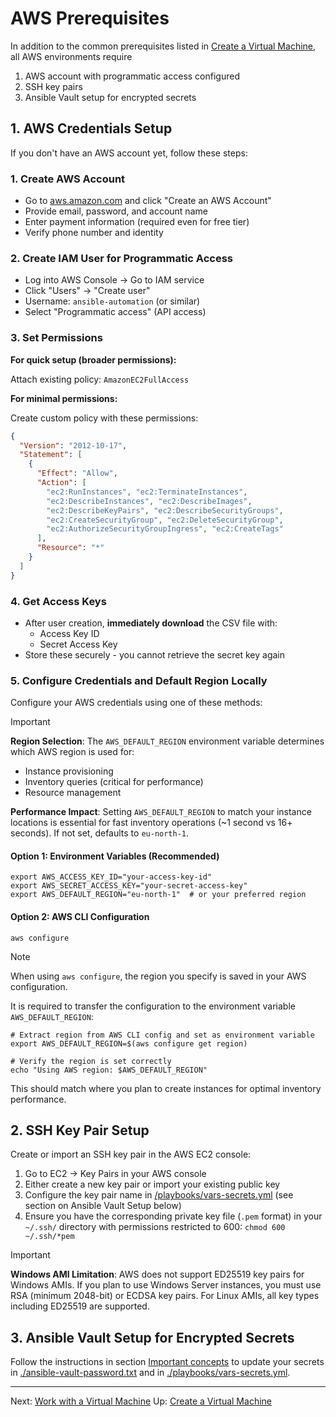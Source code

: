 # AWS Prerequisites

In addition to the common prerequisites listed in [Create a Virtual Machine](./create-vm.md), all AWS environments require

1. AWS account with programmatic access configured
2. SSH key pairs
3. Ansible Vault setup for encrypted secrets

## 1. AWS Credentials Setup

If you don't have an AWS account yet, follow these steps:

### 1. Create AWS Account

- Go to [aws.amazon.com](https://aws.amazon.com) and click "Create an AWS Account"
- Provide email, password, and account name
- Enter payment information (required even for free tier)
- Verify phone number and identity

### 2. Create IAM User for Programmatic Access

- Log into AWS Console → Go to IAM service
- Click "Users" → "Create user"
- Username: `ansible-automation` (or similar)
- Select "Programmatic access" (API access)

### 3. Set Permissions

**For quick setup (broader permissions):**

Attach existing policy: `AmazonEC2FullAccess`

**For minimal permissions:**

Create custom policy with these permissions:

```json
{
  "Version": "2012-10-17",
  "Statement": [
    {
      "Effect": "Allow",
      "Action": [
        "ec2:RunInstances", "ec2:TerminateInstances",
        "ec2:DescribeInstances", "ec2:DescribeImages",
        "ec2:DescribeKeyPairs", "ec2:DescribeSecurityGroups",
        "ec2:CreateSecurityGroup", "ec2:DeleteSecurityGroup",
        "ec2:AuthorizeSecurityGroupIngress", "ec2:CreateTags"
      ],
      "Resource": "*"
    }
  ]
}
```

### 4. Get Access Keys

- After user creation, **immediately download** the CSV file with:
  - Access Key ID
  - Secret Access Key
- Store these securely - you cannot retrieve the secret key again

### 5. Configure Credentials and Default Region Locally

Configure your AWS credentials using one of these methods:

> [!IMPORTANT]
> **Region Selection**: The `AWS_DEFAULT_REGION` environment variable determines which AWS region is used for:
>
> - Instance provisioning
> - Inventory queries (critical for performance)
> - Resource management
>
> **Performance Impact**: Setting `AWS_DEFAULT_REGION` to match your instance locations is essential for fast inventory operations (~1 second vs 16+ seconds). If not set, defaults to `eu-north-1`.

#### Option 1: Environment Variables (Recommended)

```shell
export AWS_ACCESS_KEY_ID="your-access-key-id"
export AWS_SECRET_ACCESS_KEY="your-secret-access-key"
export AWS_DEFAULT_REGION="eu-north-1"  # or your preferred region
```

#### Option 2: AWS CLI Configuration

```shell
aws configure
```

> [!NOTE]
> When using `aws configure`, the region you specify is saved in your AWS configuration.

It is required to transfer the configuration to the environment variable `AWS_DEFAULT_REGION`:

```shell
# Extract region from AWS CLI config and set as environment variable
export AWS_DEFAULT_REGION=$(aws configure get region)

# Verify the region is set correctly
echo "Using AWS region: $AWS_DEFAULT_REGION"
```

This should match where you plan to create instances for optimal inventory performance.

## 2. SSH Key Pair Setup

Create or import an SSH key pair in the AWS EC2 console:

1. Go to EC2 → Key Pairs in your AWS console
2. Either create a new key pair or import your existing public key
3. Configure the key pair name in [/playbooks/vars-secrets.yml](../../playbooks/vars-secrets.yml) (see section on Ansible Vault Setup below)
4. Ensure you have the corresponding private key file (`.pem` format) in your `~/.ssh/` directory with permissions restricted to 600: `chmod 600 ~/.ssh/*pem`

> [!IMPORTANT]
> **Windows AMI Limitation**: AWS does not support ED25519 key pairs for Windows AMIs. If you plan to use Windows Server instances, you must use RSA (minimum 2048-bit) or ECDSA key pairs. For Linux AMIs, all key types including ED25519 are supported.

## 3. Ansible Vault Setup for Encrypted Secrets

Follow the instructions in section [Important concepts](./important-concepts.md) to update your secrets in [./ansible-vault-password.txt](./ansible-vault-password.txt) and in [./playbooks/vars-secrets.yml](./playbooks/vars-secrets.yml).

---

Next: [Work with a Virtual Machine](./work-with-vm.md)
Up: [Create a Virtual Machine](./create-vm.md)
